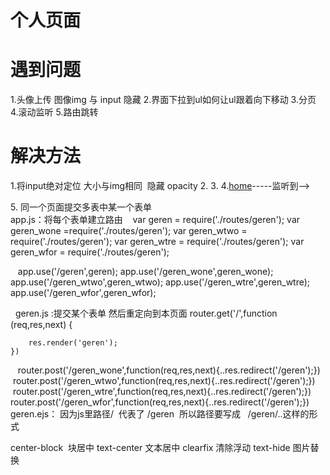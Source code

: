 
# 个人页面




# 遇到问题
1.头像上传  图像img 与 input 隐藏
2.界面下拉到ul如何让ul跟着向下移动
3.分页
4.滚动监听
5.路由跳转

# 解决方法

1.将input绝对定位 大小与img相同  隐藏  opacity
2.
3.
4.<a href="#home">home</a>-----监听到--><div id="home"></div>
5. 同一个页面提交多表中某一个表单  
 app.js：将每个表单建立路由 
    var geren = require('./routes/geren');
    var geren_wone =require('./routes/geren');
    var geren_wtwo = require('./routes/geren');
    var geren_wtre = require('./routes/geren');
    var geren_wfor = require('./routes/geren');
    
    
    app.use('/geren',geren);
    app.use('/geren_wone',geren_wone);
    app.use('/geren_wtwo',geren_wtwo);
    app.use('/geren_wtre',geren_wtre);
    app.use('/geren_wfor',geren_wfor);
    
    
   geren.js :提交某个表单 然后重定向到本页面
     router.get('/',function (req,res,next) {
    
        res.render('geren');
    })
    router.post('/geren_wone',function(req,res,next){..res.redirect('/geren');})
    router.post('/geren_wtwo',function(req,res,next){..res.redirect('/geren');})
    router.post('/geren_wtre',function(req,res,next){..res.redirect('/geren');})
    router.post('/geren_wfor',function(req,res,next){..res.redirect('/geren');})
   geren.ejs： 因为js里路径/  代表了 /geren  所以路径要写成   /geren/..这样的形式
    <form class="formcss" action="/geren/geren_wone" method="post" >
   	<form class="formcss" action="/geren/geren_wtwo" method="post" >
    <form class="formcss" action="/geren/geren_wtre" method="post" >
    <form class="formcss" action="/geren/geren_wfor" method="post">
   





center-block  块居中  text-center 文本居中
clearfix 清除浮动
text-hide 图片替换



